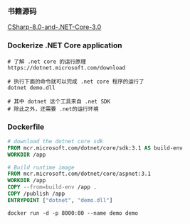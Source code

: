 ### 书籍源码

[CSharp-8.0-and-.NET-Core-3.0](https://github.com/PacktPublishing/CSharp-8.0-and-.NET-Core-3.0-Modern-Cross-Platform-Development-Fourth-Edition)

### Dockerize .NET Core application

```
# 了解 .net core 的运行原理
https://dotnet.microsoft.com/download

# 执行下面的命令就可以完成 .net core 程序的运行了
dotnet demo.dll 

# 其中 dotnet 这个工具来自 .net SDK 
# 除此之外，还需要 .net的运行环境
```

### Dockerfile

```dockerfile
# download the dotnet core sdk
FROM mcr.microsoft.com/dotnet/core/sdk:3.1 AS build-env
WORKDIR /app

# Build runtime image
FROM mcr.microsoft.com/dotnet/core/aspnet:3.1
WORKDIR /app
COPY --from=build-env /app .
COPY /publish /app
ENTRYPOINT ["dotnet", "demo.dll"]
```

```shell
docker run -d -p 8000:80 --name demo demo
```

